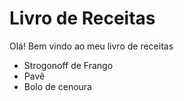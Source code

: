 # Livro de Receitas 

Olá! Bem vindo ao meu livro de receitas

- Strogonoff de Frango
- Pavê
- Bolo de cenoura
